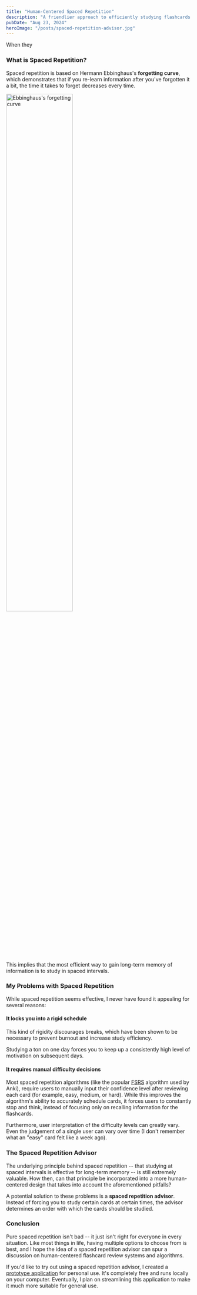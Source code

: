 ```yaml
---
title: "Human-Centered Spaced Repetition"
description: "A friendlier approach to efficiently studying flashcards."
pubDate: "Aug 23, 2024"
heroImage: "/posts/spaced-repetition-advisor.jpg"
---
```


When they

### What is Spaced Repetition?

Spaced repetition is based on Hermann Ebbinghaus's **forgetting curve**, which
demonstrates that if you re-learn information after you've forgotten it a bit,
the time it takes to forget decreases every time.

<img src="/posts/forgetting_curve.png" alt="Ebbinghaus's forgetting curve" width="60%">

This implies that the most efficient way to gain long-term memory of information
is to study in spaced intervals.

### My Problems with Spaced Repetition

While spaced repetition seems effective, I never have found it appealing for
several reasons:

#### It locks you into a rigid schedule

This kind of rigidity discourages breaks, which have been shown to be
necessary to prevent burnout and increase study efficiency.

Studying a ton on one day forces you to keep up a consistently high
level of motivation on subsequent days.

#### It requires manual difficulty decisions

Most spaced repetition algorithms (like the popular <a href="https://github.com/open-spaced-repetition/fsrs4anki/wiki/ABC-of-FSRS" target=_blank>FSRS</a> algorithm
used by Anki), require users to manually input their confidence level after
reviewing each card (for example, easy, medium, or hard). While this improves the algorithm's ability to accurately schedule cards, it forces
users to constantly stop and think, instead of focusing only on recalling
information for the flashcards.

Furthermore, user interpretation of the difficulty levels can greatly vary.
Even the judgement of a single user can vary over time (I don't remember
what an "easy" card felt like a week ago).

### The Spaced Repetition Advisor

The underlying principle behind spaced repetition -- that
studying at spaced intervals is effective for long-term memory -- is
still extremely valuable. How then, can that principle be incorporated into
a more human-centered design that takes into account the aforementioned
pitfalls?

A potential solution to these problems is a **spaced repetition advisor**. Instead of forcing you to study certain cards at certain times, the advisor determines an order
with which the cards should be studied.

### Conclusion

Pure spaced repetition isn't bad -- it just isn't right for everyone in
every situation. Like most things in life, having multiple options
to choose from is best, and I hope the idea of a spaced repetition advisor
can spur a discussion on human-centered flashcard review systems and
algorithms.

If you'd like to try out using a spaced repetition advisor, I created a
<a href="https://github.com/joshuamotoaki/gen-cards" target="_blank">prototype application</a> for personal use. It's completely free and runs locally on your computer. Eventually, I plan on streamlining this application to make it much
more suitable for general use.
